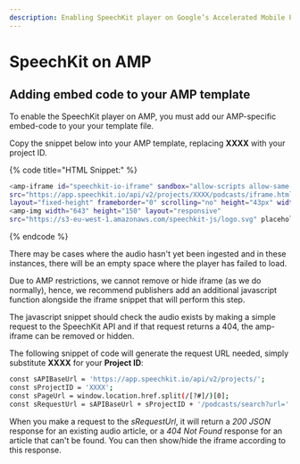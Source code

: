 ```yaml
---
description: Enabling SpeechKit player on Google’s Accelerated Mobile Pages (AMP)
---
```


# SpeechKit on AMP

## Adding embed code to your AMP template

To enable the SpeechKit player on AMP, you must add our AMP-specific embed-code to your your template file.

Copy the snippet below into your AMP template, replacing **XXXX** with your project ID.

{% code title="HTML Snippet:" %}
```bash
<amp-iframe id="speechkit-io-iframe" sandbox="allow-scripts allow-same-origin allow-popups" 
src="https://app.speechkit.io/api/v2/projects/XXXX/podcasts/iframe.html" 
layout="fixed-height" frameborder="0" scrolling="no" height="43px" width="auto" >
<amp-img width="643" height="150" layout="responsive" 
src="https://s3-eu-west-1.amazonaws.com/speechkit-js/logo.svg" placeholder></amp-img></amp-iframe>
```
{% endcode %}

There may be cases where the audio hasn't yet been ingested and in these instances, there will be an empty space where the player has failed to load. 

Due to AMP restrictions, we cannot remove or hide iframe \(as we do normally\), hence, we recommend publishers add an additional javascript function alongside the iframe snippet that will perform this step.

The javascript snippet should check the audio exists by making a simple request to the SpeechKit API and if that request returns a 404, the amp-iframe can be removed or hidden.

The following snippet of code will generate the request URL needed, simply substitute **XXXX** for your **Project ID**:

```bash
const sAPIBaseUrl = 'https://app.speechkit.io/api/v2/projects/';
const sProjectID = 'XXXX';
const sPageUrl = window.location.href.split(/[?#]/)[0];
const sRequestUrl = sAPIBaseUrl + sProjectID + '/podcasts/search?url=' + encodeURIComponent(sPageUrl);
```

When you make a request to the _sRequestUrl_, it will return a _200 JSON_ response for an existing audio article, or a _404 Not Found_ response for an article that can't be found. You can then show/hide the iframe according to this response.

